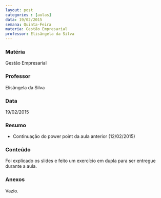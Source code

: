 ```yaml
---
layout: post
categories : [aulas]
data: 19/02/2015
semana: Quinta-Feira
materia: Gestão Empresarial
professor: Elisângela da Silva
---
```


<h3 class="page-header">Matéria</h3>
Gestão Empresarial

<h3 class="page-header">Professor</h3>
Elisângela da Silva

<h3 class="page-header">Data</h3>
19/02/2015

<h3 class="page-header">Resumo</h3>
<ul>
      <li>Continuação do power point da aula anterior (12/02/2015)</li>
</ul>

<h3 class="page-header">Conteúdo</h3>
Foi explicado os slides e feito um exercício em dupla para ser entregue durante a aula.

<h3 class="page-header">Anexos</h3>
Vazio.

